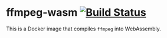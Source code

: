 # ffmpeg-wasm [![Build Status](https://travis-ci.com/iburistu/ffmpeg-wasm.svg?branch=master)](https://travis-ci.com/iburistu/ffmpeg-wasm)

This is a Docker image that compiles `ffmpeg` into WebAssembly.